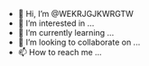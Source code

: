 - 👋 Hi, I’m @WEKRJGJKWRGTW
- 👀 I’m interested in ...
- 🌱 I’m currently learning ...
- 💞️ I’m looking to collaborate on ...
- 📫 How to reach me ...

<!---
WEKRJGJKWRGTW/WEKRJGJKWRGTW is a ✨ special ✨ repository because its `README.md` (this file) appears on your GitHub profile.
You can click the Preview link to take a look at your changes.
--->

